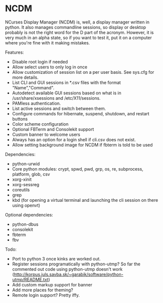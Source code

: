 NCDM
====
NCurses Display Manager (NCDM) is, well, a display manager written in python. It also manages commandline sessions, so display or desktop probably is not the right word for the D part of the acronym. However, it is very much in an alpha state, so if you want to test it, put it on a computer where you're fine with it making mistakes.

Features:
* Disable root login if needed
* Allow select users to only log in once
* Allow customization of session list on a per user basis. See sys.cfg for more details.
* List CLI and GUI sessions in *.csv files with the format "Name","Command".
* Autodetect available GUI sessions based on what is in /usr/share/xsessions and /etc/X11/sessions.
* PAMless authentication.
* List active sessions and switch between them.
* Configure commands for hibernate, suspend, shutdown, and restart buttons
* Color scheme configuration
* Optional FBTerm and Consolekit support
* Custom banner to welcome users
* Always has an option for a login shell if cli.csv does not exist.
* Allow setting background image for NCDM if fbterm is told to be used

Dependencies:
* python-urwid
* Core python modules: crypt, spwd, pwd, grp, os, re, subprocess, platform, glob, csv
* xorg-xinit
* xorg-sessreg
* coreutils
* grep
* kbd (for opening a virtual terminal and launching the cli session on there using openvt)

Optional dependencies:
* python-dbus
* consolekit
* fbterm
* fbv

Todo:
* Port to python 3 once kinks are worked out.
* Register sessions programatically with python-utmp? So far the commented out code using python-utmp doesn't work (http://korpus.juls.savba.sk/~garabik/software/python-utmp/README.txt)
* Add custom markup support for banner
* Add more places for theming?
* Remote login support? Pretty iffy.
